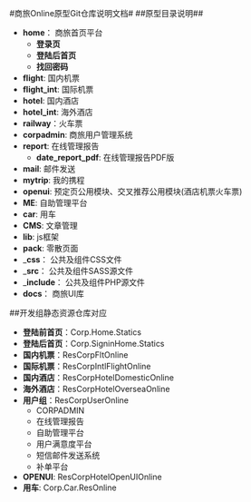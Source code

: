 #商旅Online原型Git仓库说明文档#
##原型目录说明##
+ __home__： 商旅首页平台
  + __登录页__
  + __登陆后首页__
  + __找回密码__
+ __flight__: 国内机票
+ **flight_int**: 国际机票
+ __hotel__: 国内酒店
+ **hotel_int**: 海外酒店
+ __railway__：火车票
+ __corpadmin__: 商旅用户管理系统
+ __report__: 在线管理报告
  + **date_report_pdf**: 在线管理报告PDF版
+ __mail__: 邮件发送
+ __mytrip__: 我的携程
+ __openui__: 预定页公用模块、交叉推荐公用模块(酒店机票火车票)
+ __ME__: 自助管理平台
+ __car__: 用车
+ __CMS__: 文章管理
+ __lib__: js框架
+ __pack__: 零散页面 
+ ___css__： 公共及组件CSS文件
+ ___src__： 公共及组件SASS源文件
+ ___include__： 公共及组件PHP源文件
+ __docs__： 商旅UI库

##开发组静态资源仓库对应
+ __登陆前首页__：Corp.Home.Statics
+ __登陆后首页__：Corp.SigninHome.Statics
+ __国内机票__：ResCorpFltOnline
+ __国际机票__：ResCorpIntlFlightOnline 
+ __国内酒店__：ResCorpHotelDomesticOnline
+ __海外酒店__：ResCorpHotelOverseaOnline
+ __用户组__：ResCorpUserOnline
  + CORPADMIN
  + 在线管理报告
  + 自助管理平台
  + 用户满意度平台
  + 短信邮件发送系统
  + 补单平台
+ __OPENUI__: ResCorpHotelOpenUIOnline 
+ __用车__: Corp.Car.ResOnline
